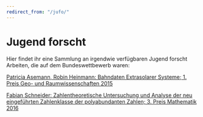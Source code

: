 ```yaml
---
redirect_from: "/jufo/"
---
```


# Jugend forscht

Hier findet ihr eine Sammlung an irgendwie verfügbaren Jugend forscht Arbeiten, die auf dem Bundeswettbewerb waren:


[Patricia Asemann, Robin Heinmann: Bahndaten Extrasolarer Systeme; 1. Preis Geo- und Raumwissenschaften 2015](/papers/Aseman15.pdf)

[Fabian Schneider: Zahlentheoretische Untersuchung und Analyse der neu eingeführten Zahlenklasse der polyabundanten Zahlen; 3. Preis Mathematik 2016](http://fschneider.info/science/science/PAN.pdf)

